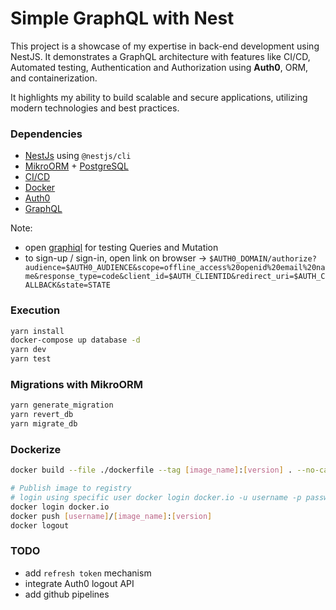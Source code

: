 # Simple GraphQL with Nest

This project is a showcase of my expertise in back-end development using NestJS. It demonstrates a GraphQL architecture with features like CI/CD, Automated testing, Authentication and Authorization using **Auth0**, ORM, and containerization.

It highlights my ability to build scalable and secure applications, utilizing modern technologies and best practices.

### Dependencies

- [NestJs](https://docs.nestjs.com/) using `@nestjs/cli`
- [MikroORM](https://mikro-orm.io/) + [PostgreSQL](https://www.postgresql.org/)
- [CI/CD](https://github.com/features/actions)
- [Docker](https://www.docker.com/)
- [Auth0](https://auth0.com/docs/api)
- [GraphQL](https://graphql.org/)

Note:

- open [graphiql](http://localhost:3030/graphql) for testing Queries and Mutation
- to sign-up / sign-in, open link on browser -> `$AUTH0_DOMAIN/authorize?audience=$AUTH0_AUDIENCE&scope=offline_access%20openid%20email%20name&response_type=code&client_id=$AUTH_CLIENTID&redirect_uri=$AUTH_CALLBACK&state=STATE`

### Execution

```bash
yarn install
docker-compose up database -d
yarn dev
yarn test
```

### Migrations with MikroORM

```bash
yarn generate_migration
yarn revert_db
yarn migrate_db
```

### Dockerize

```bash
docker build --file ./dockerfile --tag [image_name]:[version] . --no-cache --progress=plain

# Publish image to registry
# login using specific user docker login docker.io -u username -p password
docker login docker.io
docker push [username]/[image_name]:[version]
docker logout
```

### TODO

- add `refresh token` mechanism
- integrate Auth0 logout API
- add github pipelines
